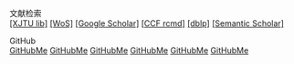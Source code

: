 文献检索        
[[XJTU lib]](http://www.lib.xjtu.edu.cn/) [[WoS]]() [[Google Scholar]](https://scholar.google.com) [[CCF rcmd]](https://www.ccf.org.cn/c/2016-12-27/569124.shtml)  [[dblp]](https://dblp.uni-trier.de/) [[Semantic Scholar]](https://www.semanticscholar.org/)



GitHub  
[GitHubMe](https://github.com/zbhoscar) [GitHubMe](https://github.com/zbhoscar) [GitHubMe](https://github.com/zbhoscar) [GitHubMe](https://github.com/zbhoscar) [GitHubMe](https://github.com/zbhoscar) [GitHubMe](https://github.com/zbhoscar)